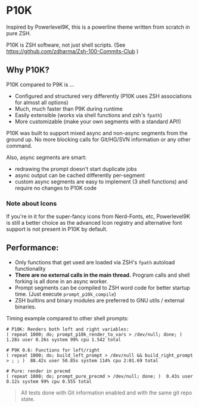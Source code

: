 
# P10K

Inspired by Powerlevel9K, this is a powerline theme written from scratch in pure ZSH.

P10K is ZSH software, not just shell scripts. (See https://github.com/zdharma/Zsh-100-Commits-Club )

## Why P10K?

P10K compared to P9K is ...

 - Configured and structured very differently (P10K uses ZSH associations for almost all options)
 - Much, much faster than P9K during runtime
 - Easily extensible (works via shell functions and zsh's `fpath`)
 - More customizable (make your own segments with a standard API!)

P10K was built to support mixed async and non-async segments from the ground up. No more blocking calls for Git/HG/SVN information or any other command.

Also, async segments are smart:

 - redrawing the prompt doesn't start duplicate jobs
 - async output can be cached differently per-segment
 - custom async segments are easy to implement (3 shell functions) and require no changes to P10K code

### Note about Icons

If you're in it for the super-fancy icons from Nerd-Fonts, etc, Powerlevel9K is still a better choice as the advanced Icon registry and alternative font support is not present in P10K by default.

## Performance:

 - Only functions that get used are loaded via ZSH's `fpath` autoload functionality
 - **There are no external calls in the main thread.** Program calls and shell forking is all done in an async worker.
 - Prompt segments can be compiled to ZSH word code for better startup time. (Just execute `prompt_p10k_compile`)
 - ZSH builtins and binary modules are preferred to GNU utils / external binaries.

Timing example compared to other shell prompts:
```
# P10K: Renders both left and right variables:
( repeat 1000; do; prompt_p10k_render_to_vars > /dev/null; done; )  1.28s user 0.26s system 99% cpu 1.542 total

# P9K 0.6: Functions for left/right
( repeat 1000; do; build_left_prompt > /dev/null && build_right_prompt > ; ; )  88.42s user 50.85s system 114% cpu 2:01.69 total

# Pure: render in precmd
( repeat 1000; do; prompt_pure_precmd > /dev/null; done; )  0.43s user 0.12s system 99% cpu 0.555 total

```
> All tests done with Git information enabled and with the same git repo state.
